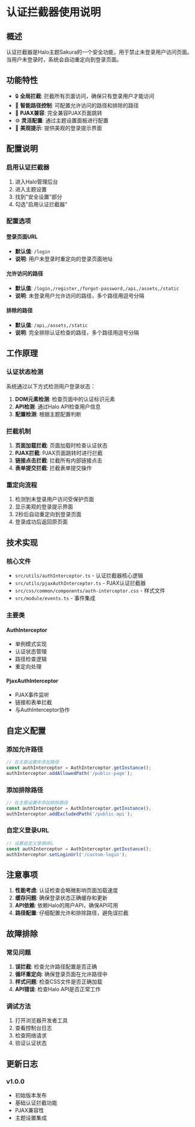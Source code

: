 # 认证拦截器使用说明

## 概述

认证拦截器是Halo主题Sakura的一个安全功能，用于禁止未登录用户访问页面。当用户未登录时，系统会自动重定向到登录页面。

## 功能特性

- 🔒 **全局拦截**: 拦截所有页面访问，确保只有登录用户才能访问
- 🎯 **智能路径控制**: 可配置允许访问的路径和排除的路径
- 🔄 **PJAX兼容**: 完全兼容PJAX页面跳转
- ⚙️ **灵活配置**: 通过主题设置面板进行配置
- 🎨 **美观提示**: 提供美观的登录提示界面

## 配置说明

### 启用认证拦截器

1. 进入Halo管理后台
2. 进入主题设置
3. 找到"安全设置"部分
4. 勾选"启用认证拦截器"

### 配置选项

#### 登录页面URL
- **默认值**: `/login`
- **说明**: 用户未登录时重定向的登录页面地址

#### 允许访问的路径
- **默认值**: `/login,/register,/forgot-password,/api,/assets,/static`
- **说明**: 未登录用户允许访问的路径，多个路径用逗号分隔

#### 排除的路径
- **默认值**: `/api,/assets,/static`
- **说明**: 完全排除认证检查的路径，多个路径用逗号分隔

## 工作原理

### 认证状态检测

系统通过以下方式检测用户登录状态：

1. **DOM元素检测**: 检查页面中的认证标识元素
2. **API检测**: 通过Halo API检查用户信息
3. **配置检测**: 根据主题配置判断

### 拦截机制

1. **页面加载拦截**: 页面加载时检查认证状态
2. **PJAX拦截**: PJAX页面跳转时进行拦截
3. **链接点击拦截**: 拦截所有内部链接点击
4. **表单提交拦截**: 拦截表单提交操作

### 重定向流程

1. 检测到未登录用户访问受保护页面
2. 显示美观的登录提示界面
3. 2秒后自动重定向到登录页面
4. 登录成功后返回原页面

## 技术实现

### 核心文件

- `src/utils/authInterceptor.ts` - 认证拦截器核心逻辑
- `src/utils/pjaxAuthInterceptor.ts` - PJAX认证拦截器
- `src/css/common/components/auth-interceptor.css` - 样式文件
- `src/module/events.ts` - 事件集成

### 主要类

#### AuthInterceptor
- 单例模式实现
- 认证状态管理
- 路径检查逻辑
- 重定向处理

#### PjaxAuthInterceptor
- PJAX事件监听
- 链接和表单拦截
- 与AuthInterceptor协作

## 自定义配置

### 添加允许路径

```typescript
// 在主题设置中添加路径
const authInterceptor = AuthInterceptor.getInstance();
authInterceptor.addAllowedPath('/public-page');
```

### 添加排除路径

```typescript
// 在主题设置中添加排除路径
const authInterceptor = AuthInterceptor.getInstance();
authInterceptor.addExcludedPath('/public-api');
```

### 自定义登录URL

```typescript
// 设置自定义登录URL
const authInterceptor = AuthInterceptor.getInstance();
authInterceptor.setLoginUrl('/custom-login');
```

## 注意事项

1. **性能考虑**: 认证检查会略微影响页面加载速度
2. **缓存问题**: 确保登录状态正确缓存和更新
3. **API依赖**: 依赖Halo的用户API，确保API可用
4. **路径配置**: 仔细配置允许和排除路径，避免误拦截

## 故障排除

### 常见问题

1. **误拦截**: 检查允许路径配置是否正确
2. **循环重定向**: 确保登录页面在允许路径中
3. **样式问题**: 检查CSS文件是否正确加载
4. **API错误**: 检查Halo API是否正常工作

### 调试方法

1. 打开浏览器开发者工具
2. 查看控制台日志
3. 检查网络请求
4. 验证认证状态

## 更新日志

### v1.0.0
- 初始版本发布
- 基础认证拦截功能
- PJAX兼容性
- 主题设置集成 